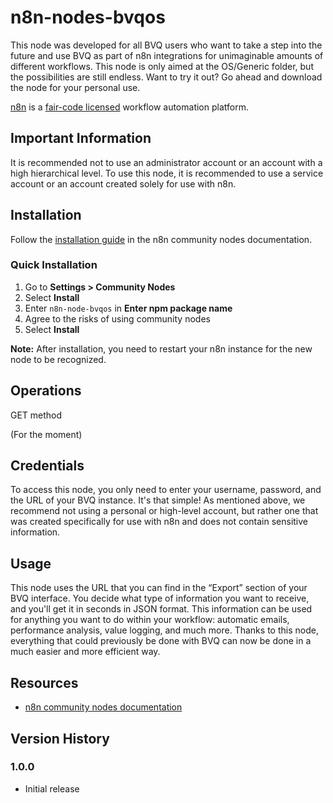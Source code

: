 # n8n-nodes-bvqos
 
This node was developed for all BVQ users who want to take a step into the future and use BVQ as part of n8n integrations for unimaginable amounts of different workflows. This node is only aimed at the OS/Generic folder, but the possibilities are still endless. Want to try it out? Go ahead and download the node for your personal use.
 
[n8n](https://n8n.io/) is a [fair-code licensed](https://docs.n8n.io/reference/license/) workflow automation platform.
 

## Important Information
 
It is recommended not to use an administrator account or an account with a high hierarchical level. To use this node, it is recommended to use a service account or an account created solely for use with n8n. 
 
## Installation
 
Follow the [installation guide](https://docs.n8n.io/integrations/community-nodes/installation/) in the n8n community nodes documentation.
 
### Quick Installation
 
1. Go to **Settings > Community Nodes**
2. Select **Install**
3. Enter `n8n-node-bvqos` in **Enter npm package name**
4. Agree to the risks of using community nodes
5. Select **Install**
 
**Note:** After installation, you need to restart your n8n instance for the new node to be recognized.
 
## Operations
 
GET method

(For the moment)
 
## Credentials
 
To access this node, you only need to enter your username, password, and the URL of your BVQ instance. It's that simple! As mentioned above, we recommend not using a personal or high-level account, but rather one that was created specifically for use with n8n and does not contain sensitive information.
 
## Usage
 
This node uses the URL that you can find in the “Export” section of your BVQ interface. You decide what type of information you want to receive, and you'll get it in seconds in JSON format. This information can be used for anything you want to do within your workflow: automatic emails, performance analysis, value logging, and much more. Thanks to this node, everything that could previously be done with BVQ can now be done in a much easier and more efficient way.
 
## Resources
 
* [n8n community nodes documentation](https://docs.n8n.io/integrations/community-nodes/)
 
## Version History
  
### 1.0.0
 
- Initial release